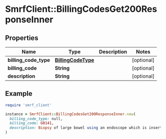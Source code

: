# SmrfClient::BillingCodesGet200ResponseInner

## Properties

| Name | Type | Description | Notes |
| ---- | ---- | ----------- | ----- |
| **billing_code_type** | [**BillingCodeType**](BillingCodeType.md) |  | [optional] |
| **billing_code** | **String** |  | [optional] |
| **description** | **String** |  | [optional] |

## Example

```ruby
require 'smrf_client'

instance = SmrfClient::BillingCodesGet200ResponseInner.new(
  billing_code_type: null,
  billing_code: G0141,
  description: Biopsy of large bowel using an endoscope which is inserted through abdominal opening into large bowel
)
```

